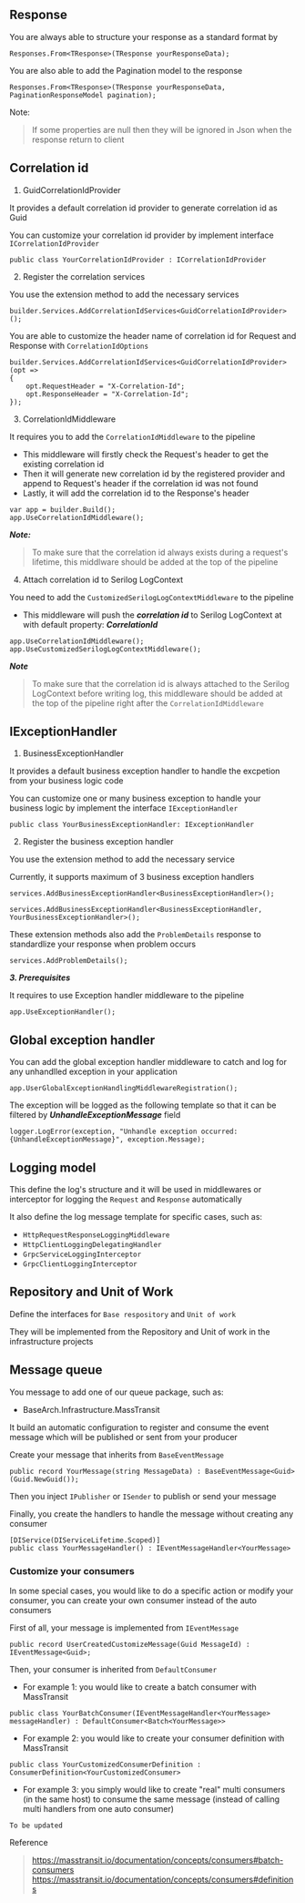 ﻿## Response
You are always able to structure your response as a standard format by

```
Responses.From<TResponse>(TResponse yourResponseData);
```

You are also able to add the Pagination model to the response

```
Responses.From<TResponse>(TResponse yourResponseData, PaginationResponseModel pagination);
```

Note:

> If some properties are null then they will be ignored in Json when the response return to client

## Correlation id

1. GuidCorrelationIdProvider

It provides a default correlation id provider to generate correlation id as Guid

You can customize your correlation id provider by implement interface `ICorrelationIdProvider`

```
public class YourCorrelationIdProvider : ICorrelationIdProvider
```

2. Register the correlation services

You use the extension method to add the necessary services

```
builder.Services.AddCorrelationIdServices<GuidCorrelationIdProvider>();
```

You are able to customize the header name of correlation id for Request and Response with `CorrelationIdOptions`
```
builder.Services.AddCorrelationIdServices<GuidCorrelationIdProvider>(opt =>
{
    opt.RequestHeader = "X-Correlation-Id";
    opt.ResponseHeader = "X-Correlation-Id";
});
```

3. CorrelationIdMiddleware

It requires you to add the `CorrelationIdMiddleware` to the pipeline

- This middleware will firstly check the Request's header to get the existing correlation id
- Then it will generate new correlation id by the registered provider and append to Request's header if the correlation id was not found
- Lastly, it will add the correlation id to the Response's header

```
var app = builder.Build();
app.UseCorrelationIdMiddleware();
```

***Note:***

>To make sure that the correlation id always exists during a request's lifetime, this middlware should be added at the top of the pipeline

4. Attach correlation id to Serilog LogContext

You need to add the `CustomizedSerilogLogContextMiddleware` to the pipeline

- This middleware will push the ***correlation id*** to Serilog LogContext at with default property: ___CorrelationId___

```
app.UseCorrelationIdMiddleware();
app.UseCustomizedSerilogLogContextMiddleware();
```

***Note***

>To make sure that the correlation id is always attached to the Serilog LogContext before writing log, this middleware should be added at the top of the pipeline right after the `CorrelationIdMiddleware`

## IExceptionHandler

1. BusinessExceptionHandler

It provides a default business exception handler to handle the excpetion from your business logic code

You can customize one or many business exception to handle your business logic by implement the interface `IExceptionHandler`

```
public class YourBusinessExceptionHandler: IExceptionHandler
```

2. Register the business exception handler

You use the extension method to add the necessary service

Currently, it supports maximum of 3 business exception handlers

```
services.AddBusinessExceptionHandler<BusinessExceptionHandler>();
```

```
services.AddBusinessExceptionHandler<BusinessExceptionHandler, YourBusinessExceptionHandler>();
```

These extension methods also add the `ProblemDetails` response to standardlize your response when problem occurs

```
services.AddProblemDetails();
```

***3. Prerequisites***

It requires to use Exception handler middleware to the pipeline

```
app.UseExceptionHandler();
```

## Global exception handler

You can add the global exception handler middleware to catch and log for any unhandlled exception in your application

```
app.UserGlobalExceptionHandlingMiddlewareRegistration();
```

The exception will be logged as the following template so that it can be filtered by ___UnhandleExceptionMessage___ field
```
logger.LogError(exception, "Unhandle exception occurred: {UnhandleExceptionMessage}", exception.Message);
```

## Logging model

This define the log's structure and it will be used in middlewares or interceptor for logging the `Request` and `Response` automatically

It also define the log message template for specific cases, such as:

- `HttpRequestResponseLoggingMiddleware`
- `HttpClientLoggingDelegatingHandler`
- `GrpcServiceLoggingInterceptor`
- `GrpcClientLoggingInterceptor`

## Repository and Unit of Work

Define the interfaces for `Base respository` and `Unit of work`

They will be implemented from the Repository and Unit of work in the infrastructure projects

## Message queue

You message to add one of our queue package, such as:

- BaseArch.Infrastructure.MassTransit

It build an automatic configuration to register and consume the event message which will be published or sent from your producer

Create your message that inherits from `BaseEventMessage`

```
public record YourMessage(string MessageData) : BaseEventMessage<Guid>(Guid.NewGuid());
```

Then you inject `IPublisher` or `ISender` to publish or send your message

Finally, you create the handlers to handle the message without creating any consumer

```
[DIService(DIServiceLifetime.Scoped)]
public class YourMessageHandler() : IEventMessageHandler<YourMessage>
```

### Customize your consumers

In some special cases, you would like to do a specific action or modify your consumer, you can create your own consumer instead of the auto consumers

First of all, your message is implemented from `IEventMessage`

```
public record UserCreatedCustomizeMessage(Guid MessageId) : IEventMessage<Guid>;
```

Then, your consumer is inherited from `DefaultConsumer`

- For example 1: you would like to create a batch consumer with MassTransit

```
public class YourBatchConsumer(IEventMessageHandler<YourMessage> messageHandler) : DefaultConsumer<Batch<YourMessage>>
```

- For example 2: you would like to create your consumer definition with MassTransit

```
public class YourCustomizedConsumerDefinition : ConsumerDefinition<YourCustomizedConsumer>
```
 
- For example 3: you simply would like to create "real" multi consumers (in the same host) to consume the same message (instead of calling multi handlers from one auto consumer)

```
To be updated
```

Reference
> https://masstransit.io/documentation/concepts/consumers#batch-consumers
> https://masstransit.io/documentation/concepts/consumers#definitions